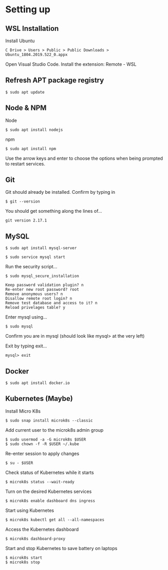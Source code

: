 # Setting up

## WSL Installation

Install Ubuntu

```
C Drive > Users > Public > Public Downloads > Ubuntu_1804.2019.522_0.appx
```

Open Visual Studio Code. Install the extension: Remote - WSL

## Refresh APT package registry

```
$ sudo apt update
```

## Node & NPM

Node

```
$ sudo apt install nodejs
```

npm

```
$ sudo apt install npm
```

Use the arrow keys and enter to choose the options when being prompted to restart services.

## Git

Git should already be installed. Confirm by typing in

```
$ git --version
```

You should get something along the lines of...

```
git version 2.17.1
```

## MySQL

```
$ sudo apt install mysql-server
```

```
$ sudo service mysql start
```

Run the security script...

```
$ sudo mysql_secure_installation

Keep password validation plugin? n
Re-enter new root password? root
Remove anonymous users? n
Disallow remote root login? n
Remove test database and access to it? n
Reload privelages table? y
```

Enter mysql using...

```
$ sudo mysql
```

Confirm you are in mysql (should look like mysql> at the very left)

Exit by typing exit...

```
mysql> exit
```

## Docker

```
$ sudo apt install docker.io
```

## Kubernetes (Maybe)

Install Micro K8s

```
$ sudo snap install microk8s --classic
```

Add current user to the microk8s admin group

```
$ sudo usermod -a -G microk8s $USER
$ sudo chown -f -R $USER ~/.kube
```

Re-enter session to apply changes

```
$ su - $USER
```

Check status of Kubernetes while it starts

```
$ microk8s status --wait-ready
```

Turn on the desired Kubernetes services

```
$ microk8s enable dashboard dns ingress
```

Start using Kubernetes

```
$ microk8s kubectl get all --all-namespaces
```

Access the Kubernetes dashboard

```
$ microk8s dashboard-proxy
```

Start and stop Kubernetes to save battery on laptops

```
$ microk8s start
$ microk8s stop
```
